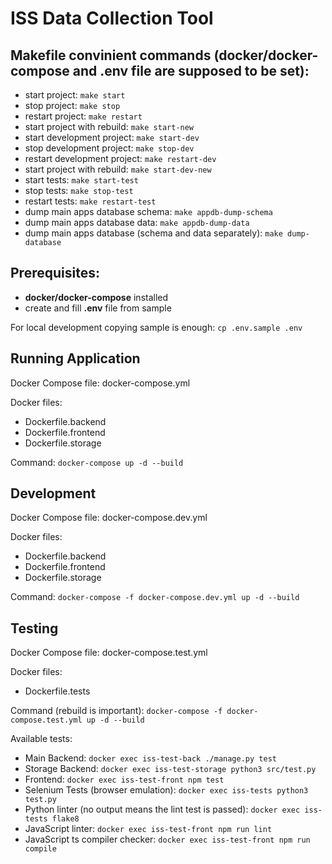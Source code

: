 # ISS Data Collection Tool

## Makefile convinient commands (**docker/docker-compose** and **.env file** are supposed to be set):

- start project:
  `make start`
- stop project:
  `make stop`
- restart project:
  `make restart`
- start project with rebuild:
  `make start-new`
- start development project:
  `make start-dev`
- stop development project:
  `make stop-dev`
- restart development project:
  `make restart-dev`
- start project with rebuild:
  `make start-dev-new`
- start tests:
  `make start-test`
- stop tests:
  `make stop-test`
- restart tests:
  `make restart-test`
- dump main apps database schema:
  `make appdb-dump-schema`
- dump main apps database data:
  `make appdb-dump-data`
- dump main apps database (schema and data separately):
  `make dump-database`

## Prerequisites:

- **docker/docker-compose** installed
- create and fill **.env** file from sample

For local development copying sample is enough:
`cp .env.sample .env`

## Running Application

Docker Compose file: docker-compose.yml

Docker files:

- Dockerfile.backend
- Dockerfile.frontend
- Dockerfile.storage

Command:
`docker-compose up -d --build`

## Development

Docker Compose file: docker-compose.dev.yml

Docker files:

- Dockerfile.backend
- Dockerfile.frontend
- Dockerfile.storage

Command:
`docker-compose -f docker-compose.dev.yml up -d --build`

## Testing

Docker Compose file: docker-compose.test.yml

Docker files:

- Dockerfile.tests

Command (rebuild is important):
`docker-compose -f docker-compose.test.yml up -d --build`

Available tests:

- Main Backend:
  `docker exec iss-test-back ./manage.py test`
- Storage Backend:
  `docker exec iss-test-storage python3 src/test.py`
- Frontend:
  `docker exec iss-test-front npm test`
- Selenium Tests (browser emulation):
  `docker exec iss-tests python3 test.py`
- Python linter (no output means the lint test is passed):
  `docker exec iss-tests flake8`
- JavaScript linter:
  `docker exec iss-test-front npm run lint`
- JavaScript ts compiler checker:
  `docker exec iss-test-front npm run compile`
